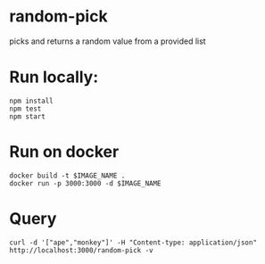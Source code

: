 # random-pick
picks and returns a random value from a provided list


# Run locally:

```
npm install
npm test
npm start
```

# Run on docker

```
docker build -t $IMAGE_NAME .
docker run -p 3000:3000 -d $IMAGE_NAME
```

# Query

```
curl -d '["ape","monkey"]' -H "Content-type: application/json" http://localhost:3000/random-pick -v
```
